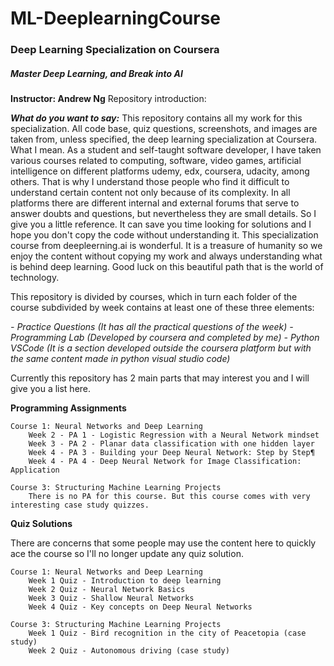 # ML-DeeplearningCourse
### Deep Learning Specialization on Coursera

##### Master Deep Learning, and Break into AI

**Instructor: Andrew Ng**
Repository introduction:

***What do you want to say:***
This repository contains all my work for this specialization. All code base, quiz questions, screenshots, and images are taken from, unless specified, the deep learning specialization at Coursera. 
What I mean. As a student and self-taught software developer, I have taken various courses related to computing, software, video games, artificial intelligence on different platforms udemy, edx, coursera, udacity, among others. That is why I understand those people who find it difficult to understand certain content not only because of its complexity. In all platforms there are different internal and external forums that serve to answer doubts and questions, but nevertheless they are small details. So I give you a little reference. It can save you time looking for solutions and I hope you don't copy the code without understanding it. This specialization course from deepleerning.ai is wonderful. It is a treasure of humanity so we enjoy the content without copying my work and always understanding what is behind deep learning. Good luck on this beautiful path that is the world of technology.

This repository is divided by courses, which in turn each folder of the course subdivided by week contains at least one of these three elements:

*- Practice Questions (It has all the practical questions of the week)*
*- Programming Lab (Developed by coursera and completed by me)*
*- Python VSCode (It is a section developed outside the coursera platform but with the same content made in python visual studio code)*

Currently this repository has 2 main parts that may interest you and I will give you a list here.

**Programming Assignments**

    Course 1: Neural Networks and Deep Learning
        Week 2 - PA 1 - Logistic Regression with a Neural Network mindset
        Week 3 - PA 2 - Planar data classification with one hidden layer
        Week 4 - PA 3 - Building your Deep Neural Network: Step by Step¶
        Week 4 - PA 4 - Deep Neural Network for Image Classification: Application

    Course 3: Structuring Machine Learning Projects
        There is no PA for this course. But this course comes with very interesting case study quizzes.
        
**Quiz Solutions**

There are concerns that some people may use the content here to quickly ace the course so I'll no longer update any quiz solution.

    Course 1: Neural Networks and Deep Learning
        Week 1 Quiz - Introduction to deep learning
        Week 2 Quiz - Neural Network Basics
        Week 3 Quiz - Shallow Neural Networks
        Week 4 Quiz - Key concepts on Deep Neural Networks

    Course 3: Structuring Machine Learning Projects
        Week 1 Quiz - Bird recognition in the city of Peacetopia (case study)
        Week 2 Quiz - Autonomous driving (case study)
